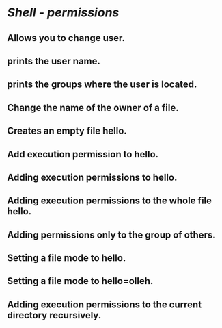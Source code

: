 # _Shell - permissions_
## Allows you to change user. 
## prints the user name.
## prints the groups where the user is located.
## Change the name of the owner of a file. 
## Creates an empty file hello.
## Add execution permission to hello.
## Adding execution permissions to hello.
## Adding execution permissions to the whole file hello.
## Adding permissions only to the group of others.
## Setting a file mode to hello.
## Setting a file mode to hello=olleh.
## Adding execution permissions to the current directory recursively.
